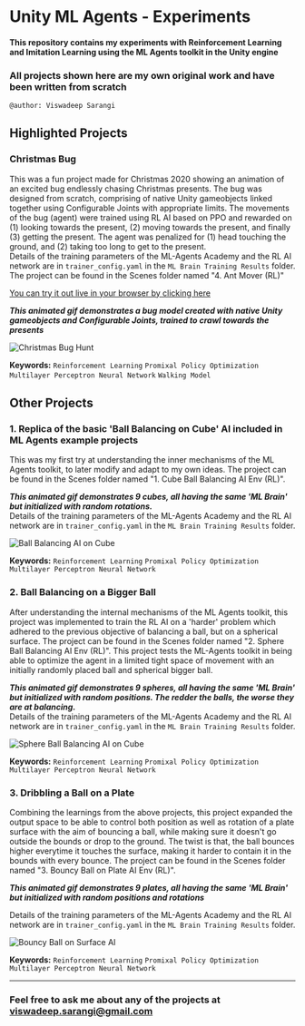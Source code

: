 # Unity ML Agents - Experiments
#### This repository contains my experiments with Reinforcement Learning and Imitation Learning using the ML Agents toolkit in the Unity engine
### All projects shown here are my own original work and have been written from scratch
`@author: Viswadeep Sarangi`

## Highlighted Projects

### Christmas Bug
This was a fun project made for Christmas 2020 showing an animation of an excited bug endlessly chasing Christmas presents.
The bug was designed from scratch, comprising of native Unity gameobjects linked together using Configurable Joints with appropriate limits. The movements of the bug (agent) were trained using RL AI based on PPO and rewarded on (1) looking towards the present, (2) moving towards the present, and finally (3) getting the present. The agent was penalized for (1) head touching the ground, and (2) taking too long to get to the present.  
Details of the training parameters of the ML-Agents Academy and the RL AI network are in `trainer_config.yaml` in the `ML Brain Training Results` folder. The project can be found in the Scenes folder named "4. Ant Mover (RL)"   

[You can try it out live in your browser by clicking here](https://viswadeep-sarangi.github.io/christmas-spider-unity-webgl-build/)

***This animated gif demonstrates a bug model created with native Unity gameobjects and Configurable Joints, trained to crawl towards the presents***

![Christmas Bug Hunt](_github_readme_resources/christmas_bug_crawl.gif)   

**Keywords:** `Reinforcement Learning` `Promixal Policy Optimization` `Multilayer Perceptron Neural Network` `Walking Model`



## Other Projects

### 1. Replica of the basic 'Ball Balancing on Cube' AI included in ML Agents example projects
This was my first try at understanding the inner mechanisms of the ML Agents toolkit, to later modify and adapt to my own ideas. The project can be found in the Scenes folder named "1. Cube Ball Balancing AI Env (RL)".

***This animated gif demonstrates 9 cubes, all having the same 'ML Brain' but initialized with random rotations.***   
Details of the training parameters of the ML-Agents Academy and the RL AI network are in `trainer_config.yaml` in the `ML Brain Training Results` folder. 

![Ball Balancing AI on Cube](_github_readme_resources/cube_ball_balancing_ai.gif)   
   
**Keywords:** `Reinforcement Learning` `Promixal Policy Optimization` `Multilayer Perceptron Neural Network`
      
      
### 2. Ball Balancing on a Bigger Ball
After understanding the internal mechanisms of the ML Agents toolkit, this project was implemented to train the RL AI on a 'harder' problem which adhered to the previous objective of balancing a ball, but on a spherical surface. The project can be found in the Scenes folder named "2. Sphere Ball Balancing AI Env (RL)". This project tests the ML-Agents toolkit in being able to optimize the agent in a limited tight space of movement with an initially randomly placed ball and spherical bigger ball. 

***This animated gif demonstrates 9 spheres, all having the same 'ML Brain' but initialized with random positions. The redder the balls, the worse they are at balancing.***   
Details of the training parameters of the ML-Agents Academy and the RL AI network are in `trainer_config.yaml` in the `ML Brain Training Results` folder.

![Sphere Ball Balancing AI on Cube](_github_readme_resources/sphere_ball_balancing_ai.gif)     

**Keywords:** `Reinforcement Learning` `Promixal Policy Optimization` `Multilayer Perceptron Neural Network`

### 3. Dribbling a Ball on a Plate
Combining the learnings from the above projects, this project expanded the output space to be able to control both position as well as rotation of a plate surface with the aim of bouncing a ball, while making sure it doesn't go outside the bounds or drop to the ground. The twist is that, the ball bounces higher everytime it touches the surface, making it harder to contain it in the bounds with every bounce. The project can be found in the Scenes folder named "3. Bouncy Ball on Plate AI Env (RL)".   

***This animated gif demonstrates 9 plates, all having the same 'ML Brain' but initialized with random positions and rotations***    

Details of the training parameters of the ML-Agents Academy and the RL AI network are in `trainer_config.yaml` in the `ML Brain Training Results` folder.
   
![Bouncy Ball on Surface AI](_github_readme_resources/bouncy_ball_balancing_ai.gif)  

**Keywords:** `Reinforcement Learning` `Promixal Policy Optimization` `Multilayer Perceptron Neural Network`
   
  
-----  
### Feel free to ask me about any of the projects at <viswadeep.sarangi@gmail.com>

